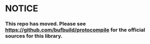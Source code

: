 # NOTICE

### This repo has moved. Please see https://github.com/bufbuild/protocompile for the official sources for this library.
